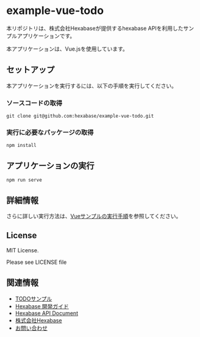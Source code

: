 # example-vue-todo
本リポジトリは、株式会社Hexabaseが提供するhexabase APIを利用したサンプルアプリケーションです。

本アプリケーションは、Vue.jsを使用しています。

## セットアップ
本アプリケーションを実行するには、以下の手順を実行してください。


### ソースコードの取得
```
git clone git@github.com:hexabase/example-vue-todo.git
```

### 実行に必要なパッケージの取得
```
npm install
```

## アプリケーションの実行
```
npm run serve
```


## 詳細情報

さらに詳しい実行方法は、[Vueサンプルの実行手順](https://github.com/hexabase/example-vue-todo/blob/develop/get_start.md)を参照してください。


## License

MIT License.

Please see LICENSE file


## 関連情報

- [TODOサンプル](https://devdoc.hexabase.com/docs/recipe_book/todo_simple_setting)
- [Hexabase 開発ガイド](https://devdoc.hexabase.com/)
- [Hexabase API Document](https://apidoc.hexabase.com/)
- [株式会社Hexabase](https://www.hexabase.com/)
- [お問い合わせ](https://www.hexabase.com/contact-us/)




